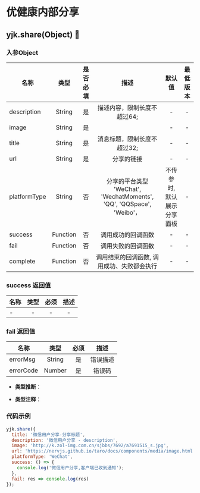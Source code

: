 # 优健康内部分享

## yjk.share(Object) :tada:

### 入参Object

| 名称         |   类型   | 是否必填 |                                 描述                                 |          默认值           | 最低版本 |
| ------------ | :------: | :------: | :------------------------------------------------------------------: | :-----------------------: | :------: |
| description  |  String  |    是    |                     描述内容，限制长度不超过64;                      |             -             |    -     |
| image        |  String  |    是    |                                                                      |             -             |    -     |
| title        |  String  |    是    |                     消息标题，限制长度不超过32;                      |             -             |    -     |
| url          |  String  |    是    |                              分享的链接                              |             -             |    -     |
| platformType |  String  |    否    | 分享的平台类型 'WeChat', 'WechatMoments', 'QQ', 'QQSpace', 'Weibo'， | 不传参时,默认展示分享面板 |    -     |
| success      | Function |    否    |                          调用成功的回调函数                          |             -             |    -     |
| fail         | Function |    否    |                          调用失败的回调函数                          |             -             |    -     |
| complete     | Function |    否    |              调用结束的回调函数, 调用成功、失败都会执行                |             -             |    -     |

### success 返回值

| 名称 | 类型  | 必须  | 描述  |
| ---- | :---: | :---: | :---: |
|  -   |   -   |   -   |   -   |

### fail 返回值

| 名称      |  类型  | 必须  |   描述   |
| --------- | :----: | :---: | :------: |
| errorMsg  | String |  是   | 错误描述 |
| errorCode | Number |  是   |  错误码  |


- **类型推断**：

- **类型注释**：

### 代码示例

```js
yjk.share({
  title: '微信用户分享-分享标题',
  description: '微信用户分享 - description',
  image: 'http://k.zol-img.com.cn/sjbbs/7692/a7691515_s.jpg',
  url: 'https://nervjs.github.io/taro/docs/components/media/image.html',
  platformType: 'WeChat',
  success: () => {
    console.log('微信用户分享,客户端已收到通知');
  },
  fail: res => console.log(res)
});
```






